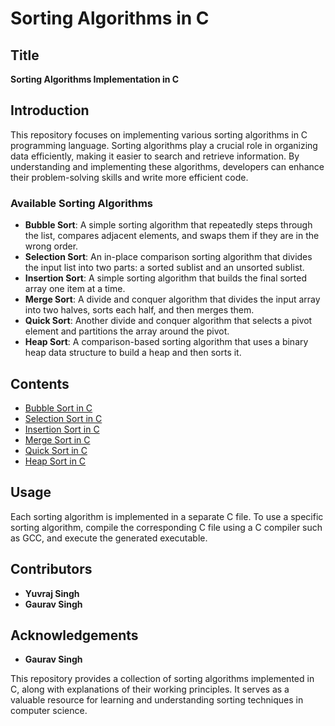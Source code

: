 # Sorting Algorithms in C

## Title
**Sorting Algorithms Implementation in C**

## Introduction
This repository focuses on implementing various sorting algorithms in C programming language. Sorting algorithms play a crucial role in organizing data efficiently, making it easier to search and retrieve information. By understanding and implementing these algorithms, developers can enhance their problem-solving skills and write more efficient code.

### Available Sorting Algorithms
- **Bubble Sort**: A simple sorting algorithm that repeatedly steps through the list, compares adjacent elements, and swaps them if they are in the wrong order.
- **Selection Sort**: An in-place comparison sorting algorithm that divides the input list into two parts: a sorted sublist and an unsorted sublist.
- **Insertion Sort**: A simple sorting algorithm that builds the final sorted array one item at a time.
- **Merge Sort**: A divide and conquer algorithm that divides the input array into two halves, sorts each half, and then merges them.
- **Quick Sort**: Another divide and conquer algorithm that selects a pivot element and partitions the array around the pivot.
- **Heap Sort**: A comparison-based sorting algorithm that uses a binary heap data structure to build a heap and then sorts it.

## Contents
- [Bubble Sort in C](./1-bubble_sort.c)
- [Selection Sort in C](./2-selection_sort.c)
- [Insertion Sort in C](./3-insertion_sort.c)
- [Merge Sort in C](./4-merge_sort.c)
- [Quick Sort in C](./5-quick_sort.c)
- [Heap Sort in C](./6-heap_sort.c)

## Usage
Each sorting algorithm is implemented in a separate C file. To use a specific sorting algorithm, compile the corresponding C file using a C compiler such as GCC, and execute the generated executable.

## Contributors
- **Yuvraj Singh**
- **Gaurav Singh**

## Acknowledgements
- **Gaurav Singh**

This repository provides a collection of sorting algorithms implemented in C, along with explanations of their working principles. It serves as a valuable resource for learning and understanding sorting techniques in computer science.

